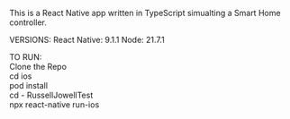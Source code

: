 This is a React Native app written in TypeScript simualting a Smart Home controller.

VERSIONS:
React Native: 9.1.1
Node: 21.7.1

TO RUN:  
Clone the Repo  
cd ios  
pod install  
cd - RussellJowellTest  
npx react-native run-ios
